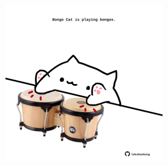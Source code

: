 <!-- built at 01/09/2024, 18:00:51 UTC -->
<p align="center">
  <img width="500" height="500" src="./ReadmeImage.svg">
</p>

